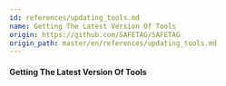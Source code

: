 ```yaml
---
id: references/updating_tools.md
name: Getting The Latest Version Of Tools
origin: https://github.com/SAFETAG/SAFETAG
origin_path: master/en/references/updating_tools.md
---
```


#### Getting The Latest Version Of Tools



